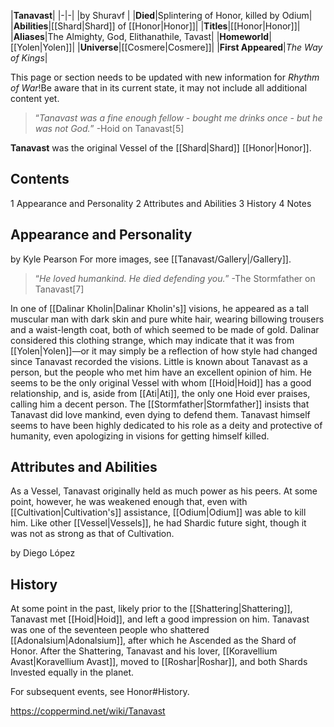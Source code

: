 |**Tanavast**|
|-|-|
|by  Shuravf |
|**Died**|Splintering of Honor, killed by Odium|
|**Abilities**|[[Shard\|Shard]] of [[Honor\|Honor]]|
|**Titles**|[[Honor\|Honor]]|
|**Aliases**|The Almighty, God, Elithanathile, Tavast|
|**Homeworld**|[[Yolen\|Yolen]]|
|**Universe**|[[Cosmere\|Cosmere]]|
|**First Appeared**|*The Way of Kings*|

This page or section needs to be updated with new information for *Rhythm of War*!Be aware that in its current state, it may not include all additional content yet.

>“*Tanavast was a fine enough fellow - bought me drinks once - but he was not God.*”
\-Hoid on Tanavast[5]


**Tanavast** was the original Vessel of the [[Shard\|Shard]] [[Honor\|Honor]].

## Contents

1 Appearance and Personality
2 Attributes and Abilities
3 History
4 Notes


## Appearance and Personality
 by  Kyle Pearson 
For more images, see [[Tanavast/Gallery\|/Gallery]].
>“*He loved humankind. He died defending you.*”
\-The Stormfather on Tanavast[7]


In one of [[Dalinar Kholin\|Dalinar Kholin's]] visions, he appeared as a tall muscular man with dark skin and pure white hair, wearing billowing trousers and a waist-length coat, both of which seemed to be made of gold. Dalinar considered this clothing strange, which may indicate that it was from [[Yolen\|Yolen]]—or it may simply be a reflection of how style had changed since Tanavast recorded the visions.
Little is known about Tanavast as a person, but the people who met him have an excellent opinion of him. He seems to be the only original Vessel with whom [[Hoid\|Hoid]] has a good relationship, and is, aside from [[Ati\|Ati]], the only one Hoid ever praises, calling him a decent person. The [[Stormfather\|Stormfather]] insists that Tanavast did love mankind, even dying to defend them. Tanavast himself seems to have been highly dedicated to his role as a deity and protective of humanity, even apologizing in visions for getting himself killed.

## Attributes and Abilities
As a Vessel, Tanavast originally held as much power as his peers. At some point, however, he was weakened enough that, even with [[Cultivation\|Cultivation's]] assistance, [[Odium\|Odium]] was able to kill him. Like other [[Vessel\|Vessels]], he had Shardic future sight, though it was not as strong as that of Cultivation.

 by  Diego López 
## History
At some point in the past, likely prior to the [[Shattering\|Shattering]], Tanavast met [[Hoid\|Hoid]], and left a good impression on him.
Tanavast was one of the seventeen people who shattered [[Adonalsium\|Adonalsium]], after which he Ascended as the Shard of Honor. After the Shattering, Tanavast and his lover, [[Koravellium Avast\|Koravellium Avast]], moved to [[Roshar\|Roshar]], and both Shards Invested equally in the planet.

For subsequent events, see Honor#History.


https://coppermind.net/wiki/Tanavast